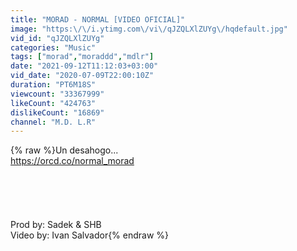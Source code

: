 ```yaml
---
title: "MORAD - NORMAL [VIDEO OFICIAL]"
image: "https:\/\/i.ytimg.com\/vi\/qJZQLXlZUYg\/hqdefault.jpg"
vid_id: "qJZQLXlZUYg"
categories: "Music"
tags: ["morad","moraddd","mdlr"]
date: "2021-09-12T11:12:03+03:00"
vid_date: "2020-07-09T22:00:10Z"
duration: "PT6M18S"
viewcount: "33367999"
likeCount: "424763"
dislikeCount: "16869"
channel: "M.D. L.R"
---
```

{% raw %}Un desahogo...<br /><a rel="nofollow" target="blank" href="https://orcd.co/normal_morad">https://orcd.co/normal_morad</a><br /><br /><br /><br /><br /><br />Prod by: Sadek &amp; SHB<br />Video by: Ivan Salvador{% endraw %}
